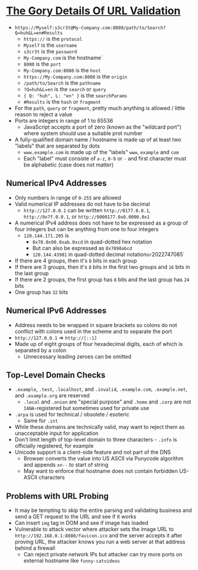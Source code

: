 # [The Gory Details Of URL Validation](http://www.guido-flohr.net/the-gory-details-of-url-validation/)

* `https://Myself:s3cr3t@My-Company.com:8080/path/to/Search?Q=huh&L=en#Results`
  * `https://` is the `protocol`
  * `Myself` is the `username`
  * `s3cr3t` is the `password`
  * `My-Company.com` is the hostname`
  * `8080` is the `port`
  * `My-Company.com:8080` is the `host`
  * `https://My-Company.com:8080` is the `origin`
  * `/path/to/Search` is the `pathname`
  * `?Q=huh&L=en` is the `search` or `query`
  * `{ Q: "huh", L: "en" }` is the `searchParams`
  * `#Results` is the `hash` or `fragment`
* For the `path`, `query` or `fragment`, pretty much anything is allowed / little reason to reject a value
* Ports are integers in range of 1 to 65536
  * JavaScript accepts a port of zero (known as the "wildcard port") where system should use a suitable prot number
* A fully-qualified domain name / hostname is made up of at least two "labels" that are separated by dots
  * `www.example.com` is made up of the "labels" `www`, `example` and `com`
  * Each "label" must consiste of `a-z`, `0-9` or `-` and first character must be alphabetic (case does not matter)

## Numerical IPv4 Addresses

* Only numbers in range of `0-255` are allowed
* Valid numerical IP addresses do not have to be decimal
  * `http://127.0.0.1` can be written `http://0177.0.0.1`, `http://0x7f.0.0.1`, or `http://0000177.0x0.0000.0x1`
* A numerical IPv4 address does not have to be expressed as a group of four integers but can be anything from one to four integers
  * `120.144.171.205` is
    * `0x78.0x90.0xab.0xcd` in quad-dotted hex notation
    * But can also be expressed as `0x7890abcd`
    * `120.144.43981` in quad-dotted decimal notation` or `2022747085`
* If there are 4 groups, then it's `8` bits in each group
* If there are 3 groups, then it's `8` bits in the first two groups and `16` bits in the last group
* If there are 2 groups, the first group has `8` bits and the last group has `24` bits
* One group has `32` bits

## Numerical IPv6 Addresses

* Address needs to be wrapped in square brackets so colons do not conflict with colons used in the scheme and to separate the port
* `http://127.0.0.1` => `http://[::1]`
* Made up of eight groups of four hexadecimal digits, each of which is separated by a colon
  * Unnecessary leading zeroes can be omitted

## Top-Level Domain Checks

* `.example`, `.test`, `.localhost`, and `.invalid`, `.example.com`, `.example.net`, and `.example.org` are reserved
  * `.local` and `.onion` are "special purpose" and `.home` and `.corp` are not `IANA`-registered but sometimes used for private use
* `.arpa` is used for technical / obsolete / esoteric
  * Same for `.int`
* While these domains are technically valid, may want to reject them as unacceptable input for application
* Don't limit length of top-level domain to three characters - `.info` is officially registered, for example
* Unicode support is a client-side feature and not part of the DNS
  * Browser converts the value into US ASCII via Punycode algorithm and appends `xn--` to start of string
  * May want to enforce that hostname does not contain forbidden US-ASCII characters

## Problems with URL Probing

* It may be tempting to skip the entire parsing and validating business and send a GET request to the URL and see if it works
* Can insert `img` tag in DOM and see if image has loaded
* Vulnerable to attack vector where attacker sets the image URL to `http://192.168.0.1:8080/favicon.ico` and the server accepts it after proving URL, the attacker knows you run a web server at that address behind a firewall
  * Can reject private network IPs but attacker can try more ports on external hostname like `funny-catvideos`
